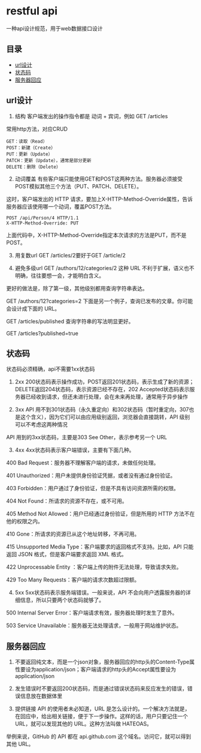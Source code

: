 # restful api
一种api设计规范，用于web数据接口设计

## 目录
<!-- vim-markdown-toc GFM -->

* [url设计](#url设计)
* [状态码](#状态码)
* [服务器回应](#服务器回应)

<!-- vim-markdown-toc -->

## url设计
1. 结构
客户端发出的操作指令都是 动词 + 宾词，例如 GET /articles  

常用http方法，对应CRUD
```
GET：读取（Read）
POST：新建（Create）
PUT：更新（Update）
PATCH：更新（Update），通常是部分更新
DELETE：删除（Delete）
``` 

2. 动词覆盖
有些客户端只能使用GET和POST这两种方法。服务器必须接受POST模拟其他三个方法（PUT、PATCH、DELETE）。

这时，客户端发出的 HTTP 请求，要加上X-HTTP-Method-Override属性，告诉服务器应该使用哪一个动词，覆盖POST方法。
```
POST /api/Person/4 HTTP/1.1  
X-HTTP-Method-Override: PUT
```
上面代码中，X-HTTP-Method-Override指定本次请求的方法是PUT，而不是POST。

3. 用复数url
GET /articles/2要好于GET /article/2

4. 避免多级url
GET /authors/12/categories/2
这种 URL 不利于扩展，语义也不明确，往往要想一会，才能明白含义。

更好的做法是，除了第一级，其他级别都用查询字符串表达。

GET /authors/12?categories=2
下面是另一个例子，查询已发布的文章。你可能会设计成下面的 URL。

GET /articles/published
查询字符串的写法明显更好。

GET /articles?published=true

## 状态码
状态码必须精确，api不需要1xx状态码

1. 2xx
200状态码表示操作成功，POST返回201状态码，表示生成了新的资源；DELETE返回204状态码，表示资源已经不存在，202 Accepted状态码表示服务器已经收到请求，但还未进行处理，会在未来再处理，通常用于异步操作

2. 3xx
API 用不到301状态码（永久重定向）和302状态码（暂时重定向，307也是这个含义），因为它们可以由应用级别返回，浏览器会直接跳转，API 级别可以不考虑这两种情况

API 用到的3xx状态码，主要是303 See Other，表示参考另一个 URL

3. 4xx
4xx状态码表示客户端错误，主要有下面几种。

400 Bad Request：服务器不理解客户端的请求，未做任何处理。

401 Unauthorized：用户未提供身份验证凭据，或者没有通过身份验证。

403 Forbidden：用户通过了身份验证，但是不具有访问资源所需的权限。

404 Not Found：所请求的资源不存在，或不可用。

405 Method Not Allowed：用户已经通过身份验证，但是所用的 HTTP 方法不在他的权限之内。

410 Gone：所请求的资源已从这个地址转移，不再可用。

415 Unsupported Media Type：客户端要求的返回格式不支持。比如，API 只能返回 JSON 格式，但是客户端要求返回 XML 格式。

422 Unprocessable Entity ：客户端上传的附件无法处理，导致请求失败。

429 Too Many Requests：客户端的请求次数超过限额。

4. 5xx
5xx状态码表示服务端错误。一般来说，API 不会向用户透露服务器的详细信息，所以只要两个状态码就够了。

500 Internal Server Error：客户端请求有效，服务器处理时发生了意外。

503 Service Unavailable：服务器无法处理请求，一般用于网站维护状态。

## 服务器回应
1. 不要返回纯文本，而是一个json对象，服务器回应的http头的Content-Type属性要设为application/json；客户端请求的http头的Accept属性要设为application/json

2. 发生错误时不要返回200状态码，而是通过错误状态码来反应发生的错误，错误信息放在数据体里

3. 提供链接
API 的使用者未必知道，URL 是怎么设计的。一个解决方法就是，在回应中，给出相关链接，便于下一步操作。这样的话，用户只要记住一个 URL，就可以发现其他的 URL。这种方法叫做 HATEOAS。

举例来说，GitHub 的 API 都在 api.github.com 这个域名。访问它，就可以得到其他 URL。
